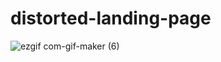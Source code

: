 # distorted-landing-page

![ezgif com-gif-maker (6)](https://user-images.githubusercontent.com/29877236/92328050-60616400-f01b-11ea-9b1b-2b68314465cd.gif)
